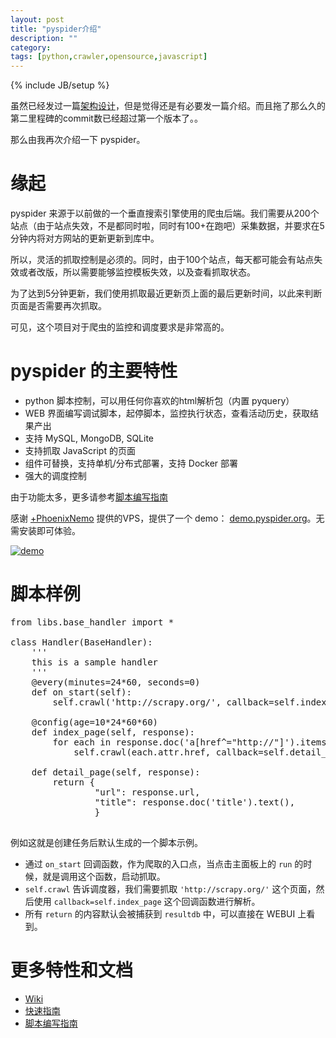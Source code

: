 ```yaml
---
layout: post
title: "pyspider介绍"
description: ""
category: 
tags: [python,crawler,opensource,javascript]
---
```

{% include JB/setup %}

虽然已经发过一篇[架构设计](http://blog.binux.me/2014/02/pyspider-architecture/)，但是觉得还是有必要发一篇介绍。而且拖了那么久的第二里程碑的commit数已经超过第一个版本了。。

那么由我再次介绍一下 pyspider。

缘起
===

pyspider 来源于以前做的一个垂直搜索引擎使用的爬虫后端。我们需要从200个站点（由于站点失效，不是都同时啦，同时有100+在跑吧）采集数据，并要求在5分钟内将对方网站的更新更新到库中。

所以，灵活的抓取控制是必须的。同时，由于100个站点，每天都可能会有站点失效或者改版，所以需要能够监控模板失效，以及查看抓取状态。

为了达到5分钟更新，我们使用抓取最近更新页上面的最后更新时间，以此来判断页面是否需要再次抓取。

可见，这个项目对于爬虫的监控和调度要求是非常高的。

pyspider 的主要特性
=================

* python 脚本控制，可以用任何你喜欢的html解析包（内置 pyquery）
* WEB 界面编写调试脚本，起停脚本，监控执行状态，查看活动历史，获取结果产出
* 支持 MySQL, MongoDB, SQLite
* 支持抓取 JavaScript 的页面
* 组件可替换，支持单机/分布式部署，支持 Docker 部署
* 强大的调度控制


由于功能太多，更多请参考[脚本编写指南](https://github.com/binux/pyspider/wiki/%E8%84%9A%E6%9C%AC%E7%BC%96%E5%86%99%E6%8C%87%E5%8D%97)

感谢 [+PhoenixNemo](https://plus.google.com/u/0/+PhoenixNemo/) 提供的VPS，提供了一个 demo： [demo.pyspider.org](http://demo.pyspider.org/)。无需安装即可体验。

[![demo](http://ww1.sinaimg.cn/large/7d46d69fjw1emavy6e9gij21kw0uldvy.jpg)](http://demo.pyspider.org/)

脚本样例
=======

<pre>
from libs.base_handler import *

class Handler(BaseHandler):
    '''
    this is a sample handler
    '''
    @every(minutes=24*60, seconds=0)
    def on_start(self):
        self.crawl('http://scrapy.org/', callback=self.index_page)

    @config(age=10*24*60*60)
    def index_page(self, response):
        for each in response.doc('a[href^="http://"]').items():
            self.crawl(each.attr.href, callback=self.detail_page)

    def detail_page(self, response):
        return {
                "url": response.url,
                "title": response.doc('title').text(),
                }

</pre>

例如这就是创建任务后默认生成的一个脚本示例。

* 通过 `on_start` 回调函数，作为爬取的入口点，当点击主面板上的 `run` 的时候，就是调用这个函数，启动抓取。
* `self.crawl` 告诉调度器，我们需要抓取 `'http://scrapy.org/'` 这个页面，然后使用 `callback=self.index_page` 这个回调函数进行解析。
* 所有 `return` 的内容默认会被捕获到 `resultdb` 中，可以直接在 WEBUI 上看到。

更多特性和文档
============

* [Wiki](https://github.com/binux/pyspider/wiki)
* [快速指南](https://github.com/binux/pyspider/wiki/%E5%BF%AB%E9%80%9F%E6%8C%87%E5%8D%97)
* [脚本编写指南](https://github.com/binux/pyspider/wiki/%E8%84%9A%E6%9C%AC%E7%BC%96%E5%86%99%E6%8C%87%E5%8D%97)

